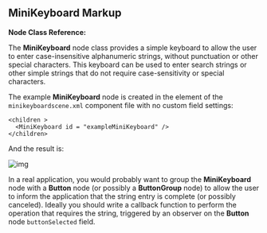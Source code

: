## MiniKeyboard Markup

**Node Class Reference:**

The **MiniKeyboard** node class provides a simple keyboard to allow the user to enter case-insensitive alphanumeric strings, without punctuation or other special characters. This keyboard can be used to enter search strings or other simple strings that do not require case-sensitivity or special characters.

The example **MiniKeyboard** node is created in the **<children>** element of the `minikeyboardscene.xml` component file with no custom field settings:

```
<children >
  <MiniKeyboard id = "exampleMiniKeyboard" />
</children>
```

And the result is:

![img](https://sdkdocs.roku.com/download/attachments/4262928/minikeyboarddoc.jpg?version=4&modificationDate=1472837860363&api=v2)

In a real application, you would probably want to group the **MiniKeyboard** node with a **Button** node (or possibly a **ButtonGroup** node) to allow the user to inform the application that the string entry is complete (or possibly canceled). Ideally you should write a callback function to perform the operation that requires the string, triggered by an observer on the **Button** node `buttonSelected` field.